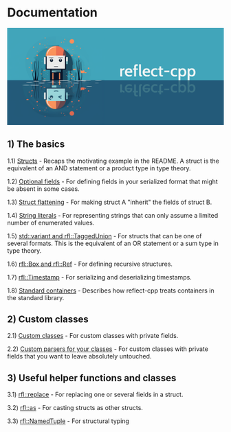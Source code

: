# Documentation

![image](banner2.png)

## 1) The basics

1.1) [Structs](https://github.com/getml/reflect-cpp/blob/main/docs/structs.md) - Recaps the motivating example in the README. A struct is the equivalent of an AND statement or a product type in type theory.

1.2) [Optional fields](https://github.com/getml/reflect-cpp/blob/main/docs/optional_fields.md) - For defining fields in your serialized format that might be absent in some cases.

1.3) [Struct flattening](https://github.com/getml/reflect-cpp/blob/main/docs/flatten_structs.md) - For making struct A "inherit" the fields of struct B.

1.4) [String literals](https://github.com/getml/reflect-cpp/blob/main/docs/literals.md) - For representing strings that can only assume a limited number of enumerated values.

1.5) [std::variant and rfl::TaggedUnion](https://github.com/getml/reflect-cpp/blob/main/docs/variants_and_tagged_unions.md) - For structs that can be one of several formats. This is the equivalent of an OR statement or a sum type in type theory.

1.6) [rfl::Box and rfl::Ref](https://github.com/getml/reflect-cpp/blob/main/docs/rfl_ref.md) - For defining recursive structures.

1.7) [rfl::Timestamp](https://github.com/getml/reflect-cpp/blob/main/docs/timestamps.md) - For serializing and deserializing timestamps.

1.8) [Standard containers](https://github.com/getml/reflect-cpp/blob/main/docs/standard_containers.md) - Describes how reflect-cpp treats containers in the standard library.

## 2) Custom classes

2.1) [Custom classes](https://github.com/getml/reflect-cpp/blob/main/docs/custom_classes.md) - For custom classes with private fields.

2.2) [Custom parsers for your classes](https://github.com/getml/reflect-cpp/blob/main/docs/custom_parser.md) - For custom classes with private fields that you want to leave absolutely untouched.

## 3) Useful helper functions and classes

3.1) [rfl::replace](https://github.com/getml/reflect-cpp/blob/main/docs/replace.md) - For replacing one or several fields in a struct.

3.2) [rfl::as](https://github.com/getml/reflect-cpp/blob/main/docs/as.md) - For casting structs as other structs.

3.3) [rfl::NamedTuple](https://github.com/getml/reflect-cpp/blob/main/docs/named_tuple.md) - For structural typing
